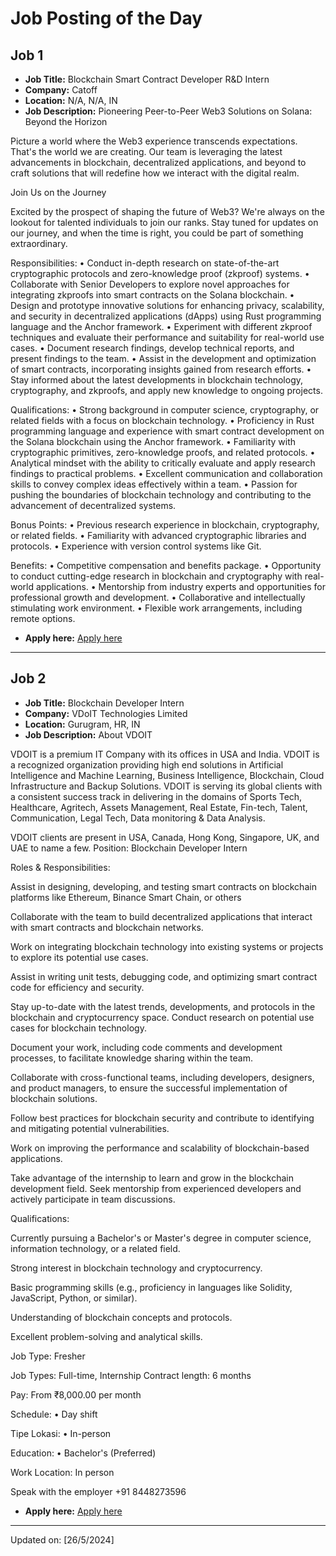 # Job Posting of the Day

<!-- #job -->

## Job 1

- **Job Title:** Blockchain Smart Contract Developer R&D Intern
- **Company:** Catoff
- **Location:** N/A, N/A, IN
- **Job Description:**    Pioneering Peer-to-Peer Web3 Solutions on Solana: Beyond the Horizon

Picture a world where the Web3 experience transcends expectations. That's the world we are creating. Our team is leveraging the latest advancements in blockchain, decentralized applications, and beyond to craft solutions that will redefine how we interact with the digital realm.

   Join Us on the Journey

Excited by the prospect of shaping the future of Web3? We're always on the lookout for talented individuals to join our ranks. Stay tuned for updates on our journey, and when the time is right, you could be part of something extraordinary.

Responsibilities:
• Conduct in-depth research on state-of-the-art cryptographic protocols and zero-knowledge proof (zkproof) systems.
• Collaborate with Senior Developers to explore novel approaches for integrating zkproofs into smart contracts on the Solana blockchain.
• Design and prototype innovative solutions for enhancing privacy, scalability, and security in decentralized applications (dApps) using Rust programming language and the Anchor framework.
• Experiment with different zkproof techniques and evaluate their performance and suitability for real-world use cases.
• Document research findings, develop technical reports, and present findings to the team.
• Assist in the development and optimization of smart contracts, incorporating insights gained from research efforts.
• Stay informed about the latest developments in blockchain technology, cryptography, and zkproofs, and apply new knowledge to ongoing projects.

Qualifications:
• Strong background in computer science, cryptography, or related fields with a focus on blockchain technology.
• Proficiency in Rust programming language and experience with smart contract development on the Solana blockchain using the Anchor framework.
• Familiarity with cryptographic primitives, zero-knowledge proofs, and related protocols.
• Analytical mindset with the ability to critically evaluate and apply research findings to practical problems.
• Excellent communication and collaboration skills to convey complex ideas effectively within a team.
• Passion for pushing the boundaries of blockchain technology and contributing to the advancement of decentralized systems.

Bonus Points:
• Previous research experience in blockchain, cryptography, or related fields.
• Familiarity with advanced cryptographic libraries and protocols.
• Experience with version control systems like Git.

Benefits:
• Competitive compensation and benefits package.
• Opportunity to conduct cutting-edge research in blockchain and cryptography with real-world applications.
• Mentorship from industry experts and opportunities for professional growth and development.
• Collaborative and intellectually stimulating work environment.
• Flexible work arrangements, including remote options.

- **Apply here:** [Apply here](https://in.linkedin.com/jobs/view/blockchain-smart-contract-developer-r-d-intern-at-catoff-3926640006)

---

## Job 2

- **Job Title:** Blockchain Developer Intern
- **Company:** VDoIT Technologies Limited
- **Location:** Gurugram, HR, IN
- **Job Description:** About VDOIT

VDOIT is a premium IT Company with its offices in USA and India. VDOIT is a recognized organization providing high end solutions in Artificial Intelligence and Machine Learning, Business Intelligence, Blockchain, Cloud Infrastructure and Backup Solutions. VDOIT is serving its global clients with a consistent success track in delivering in the domains of Sports Tech, Healthcare, Agritech, Assets Management, Real Estate, Fin-tech, Talent, Communication, Legal Tech, Data monitoring & Data Analysis.

VDOIT clients are present in USA, Canada, Hong Kong, Singapore, UK, and UAE to name a few.
Position: Blockchain Developer Intern

Roles & Responsibilities:

Assist in designing, developing, and testing smart contracts on blockchain platforms like Ethereum, Binance Smart Chain, or others

Collaborate with the team to build decentralized applications that interact with smart contracts and blockchain networks.

Work on integrating blockchain technology into existing systems or projects to explore its potential use cases.

Assist in writing unit tests, debugging code, and optimizing smart contract code for efficiency and security.

Stay up-to-date with the latest trends, developments, and protocols in the blockchain and cryptocurrency space. Conduct research on potential use cases for blockchain technology.

Document your work, including code comments and development processes, to facilitate knowledge sharing within the team.

Collaborate with cross-functional teams, including developers, designers, and product managers, to ensure the successful implementation of blockchain solutions.

Follow best practices for blockchain security and contribute to identifying and mitigating potential vulnerabilities.

Work on improving the performance and scalability of blockchain-based applications.

Take advantage of the internship to learn and grow in the blockchain development field. Seek mentorship from experienced developers and actively participate in team discussions.

Qualifications:

Currently pursuing a Bachelor's or Master's degree in computer science, information technology, or a related field.

Strong interest in blockchain technology and cryptocurrency.

Basic programming skills (e.g., proficiency in languages like Solidity, JavaScript, Python, or similar).

Understanding of blockchain concepts and protocols.

Excellent problem-solving and analytical skills.

Job Type: Fresher

Job Types: Full-time, Internship
Contract length: 6 months

Pay: From ₹8,000.00 per month

Schedule:
• Day shift

Tipe Lokasi:
• In-person

Education:
• Bachelor's (Preferred)

Work Location: In person

Speak with the employer
+91 8448273596

- **Apply here:** [Apply here](https://www.glassdoor.co.in/job-listing/blockchain-developer-intern-vdoit-technologies-limited-JV_IC2921225_KO0,27_KE28,54.htm?jl=1009286197249)

---


Updated on: [26/5/2024]
<!-- #jobEnd -->